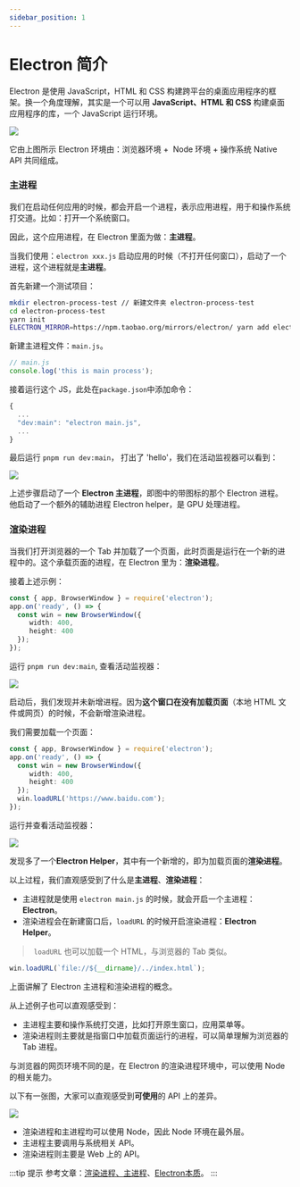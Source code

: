 ```yaml
---
sidebar_position: 1
---
```


# Electron 简介

Electron 是使用 JavaScript，HTML 和 CSS 构建跨平台的桌面应用程序的框架。换一个角度理解，其实是一个可以用 **JavaScript、HTML 和 CSS** 构建桌面应用程序的库，一个 JavaScript 运行环境。

![](https://lf3-static.bytednsdoc.com/obj/eden-cn/aphqeh7uhohpquloj/modern-js/electron/electron.png)

它由上图所示 Electron 环境由：浏览器环境 +  Node 环境 + 操作系统 Native API 共同组成。

### 主进程

我们在启动任何应用的时候，都会开启一个进程，表示应用进程，用于和操作系统打交道。比如：打开一个系统窗口。

因此，这个应用进程，在 Electron 里面为做：**主进程**。

当我们使用：`electron xxx.js` 启动应用的时候（不打开任何窗口），启动了一个进程，这个进程就是**主进程**。

首先新建一个测试项目：

```bash
mkdir electron-process-test // 新建文件夹 electron-process-test
cd electron-process-test
yarn init
ELECTRON_MIRROR=https://npm.taobao.org/mirrors/electron/ yarn add electron -D
```

新建主进程文件：`main.js`。

```ts title="main.js"
// main.js
console.log('this is main process');
```

接着运行这个 JS，此处在`package.json`中添加命令：

```ts
{
  ...
  "dev:main": "electron main.js",
  ...
}
```

最后运行 `pnpm run dev:main`， 打出了 'hello'，我们在活动监视器可以看到：

![](https://lf3-static.bytednsdoc.com/obj/eden-cn/aphqeh7uhohpquloj/modern-js/electron/electron1.png)

上述步骤启动了一个 **Electron 主进程**，即图中的带图标的那个 Electron 进程。他启动了一个额外的辅助进程
Electron helper，是 GPU 处理进程。

### 渲染进程


当我们打开浏览器的一个 Tab 并加载了一个页面，此时页面是运行在一个新的进程中的。这个承载页面的进程，在 Electron 里为：**渲染进程**。

接着上述示例：

```ts title='main.js'
const { app, BrowserWindow } = require('electron');
app.on('ready', () => {
  const win = new BrowserWindow({
     width: 400,
     height: 400
  });
});
```

运行 `pnpm run dev:main`, 查看活动监视器：

![](https://lf3-static.bytednsdoc.com/obj/eden-cn/aphqeh7uhohpquloj/modern-js/electron/electron2.png)

启动后，我们发现并未新增进程。因为**这个窗口在没有加载页面**（本地 HTML 文件或网页）的时候，不会新增渲染进程。

我们需要加载一个页面：

```ts title='main.js'
const { app, BrowserWindow } = require('electron');
app.on('ready', () => {
  const win = new BrowserWindow({
     width: 400,
     height: 400
  });
  win.loadURL('https://www.baidu.com');
});
```

运行并查看活动监视器：

![](https://lf3-static.bytednsdoc.com/obj/eden-cn/aphqeh7uhohpquloj/modern-js/electron/electron3.png)

发现多了一个**Electron Helper**，其中有一个新增的，即为加载页面的**渲染进程**。

以上过程，我们直观感受到了什么是**主进程**、**渲染进程**：

* 主进程就是使用 `electron main.js` 的时候，就会开启一个主进程：**Electron**。
* 渲染进程会在新建窗口后，`loadURL` 的时候开启渲染进程：**Electron Helper**。

> `loadURL` 也可以加载一个 HTML，与浏览器的 Tab 类似。

```ts
win.loadURL(`file://${__dirname}/../index.html`);
```

上面讲解了 Electron 主进程和渲染进程的概念。

从上述例子也可以直观感受到：
* 主进程主要和操作系统打交道，比如打开原生窗口，应用菜单等。
* 渲染进程则主要就是指窗口中加载页面运行的进程，可以简单理解为浏览器的 Tab 进程。

与浏览器的网页环境不同的是，在 Electron 的渲染进程环境中，可以使用 Node 的相关能力。

以下有一张图，大家可以直观感受到**可使用**的 API 上的差异。

![](https://lf3-static.bytednsdoc.com/obj/eden-cn/aphqeh7uhohpquloj/modern-js/electron/electron4.png)

* 渲染进程和主进程均可以使用 Node，因此 Node 环境在最外层。
* 主进程主要调用与系统相关 API。
* 渲染进程则主要是 Web 上的 API。

:::tip 提示
参考文章：[渲染进程、主进程](https://cameronnokes.com/blog/deep-dive-into-electron's-main-and-renderer-processes/)、[Electron本质](http://jlord.us/essential-electron/)。
:::
